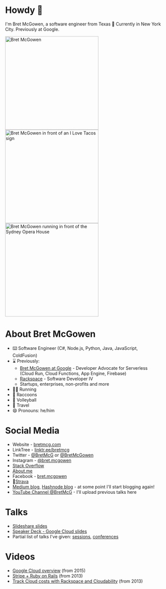 # Howdy 👋 
I'm Bret McGowen, a software engineer from Texas 🤠
Currently in New York City. Previously at Google.

<img src="https://bretmcg.com/img/bret/bret_mcgowen_presentation.jpg"
  alt="Bret McGowen" width="300" 
/> <img src="https://bretmcg.com/img/bret/bret_mcgowen_i_love_tacos.jpg"
  alt="Bret McGowen in front of an I Love Tacos sign" width="300"
/> <img src="https://bretmcg.com/img/running/bret-mcgowen-running-sydney.jpg"
  alt="Bret McGowen running in front of the Sydney Opera House" width="300"
/>

# About Bret McGowen 
- ⌨️ Software Engineer (C#, Node.js, Python, Java, JavaScript, ColdFusion)
- ⌛ Previously:
  - [Bret McGowen at Google](https://bretmcg.com/google-cloud-serverless/) - Developer Advocate for Serverless (Cloud Run, Cloud Functions, App Engine, Firebase)
  - [Rackspace](https://docs.rackspace.com/blog/authors/Bret-McGowen/) - Software Developer IV
  - Startups, enterprises, non-profits and more
- 🏃‍♂️ Running
- 🦝 Raccoons
- 🏐 Volleyball
- 🛫 Travel
- 😄 Pronouns: he/him

# Social Media
- Website - [bretmcg.com](https://bretmcg.com/)
- LinkTree - [linktr.ee/bretmcg](https://linktr.ee/bretmcg)
- Twitter - [@BretMcG](https://twitter.com/BretMcG) or [@BretMcGowen](https://twitter.com/BretMcGowen)
- Instagram - [@bret.mcgowen](https://instagram.com/bret.mcgowen)
- [Stack Overflow](https://stackoverflow.com/users/768693/bret-mcgowen)
- [About.me](https://about.me/bret.mcgowen)
- Facebook - [bret.mcgowen](https://www.facebook.com/bret.mcgowen)
- 🏃[Strava](https://www.strava.com/athletes/4998047)
- [Medium blog](https://medium.com/@bretmcg/about), [Hashnode blog](https://hashnode.com/@bretmcg) - at some point I'll start blogging again!
- [YouTube Channel @BretMcG](https://www.youtube.com/c/BretMcG) - I'll upload previous talks here

# Talks
- [Slideshare slides](https://www.slideshare.net/bretmc)
- [Speaker Deck - Google Cloud slides](https://speakerdeck.com/bretmcg)
- Partial list of talks I've given:
    [sessions](https://sessionize.com/bretmcg/), [conferences](https://techconf.me/speakers/379)

# Videos
- [Google Cloud overview](https://www.youtube.com/watch?v=IViUMN1PcTs) (from 2015)
- [Stripe + Ruby on Rails](https://www.youtube.com/watch?v=ulWeW6qFO6I) (from 2013)
- [Track Cloud costs with Rackspace and Cloudability](https://www.youtube.com/watch?v=q8LEmgH38YM) (from 2013)
